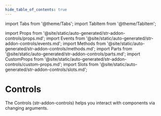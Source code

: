 ```yaml
---
hide_table_of_contents: true
---
```

import Tabs from '@theme/Tabs';
import TabItem from '@theme/TabItem';

import Props from '@site/static/auto-generated/str-addon-controls/props.md';
import Events from '@site/static/auto-generated/str-addon-controls/events.md';
import Methods from '@site/static/auto-generated/str-addon-controls/methods.md';
import Parts from '@site/static/auto-generated/str-addon-controls/parts.md';
import CustomProps from '@site/static/auto-generated/str-addon-controls/custom-props.md';
import Slots from '@site/static/auto-generated/str-addon-controls/slots.md';



# Controls

The Controls (str-addon-controls) helps you interact with components via changing arguments.

  
<Props />
<Events />
<Methods />
<Parts />
<CustomProps />
<Slots />